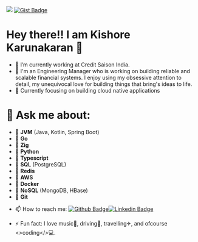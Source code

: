 ![](https://komarev.com/ghpvc/?username=khekrn&color=green)
[![Gist Badge](https://img.shields.io/badge/-Gist-555859?style=flat-square&logo=Github&logoColor=white&link=https://gist.github.com/khekrn)](https://gist.github.com/khekrn)

   #                                                          Hey there!! I am Kishore Karunakaran 👋
   
   
- 🔭 I’m currently working at Credit Saison India.
- 🌱 I'm an Engineering Manager who is working on building reliable and scalable financial systems. I enjoy using my obsessive attention to detail, my unequivocal love for building things that bring's ideas to life.
- 👯 Currently focusing on building cloud native applications



# 💬 Ask me about:
- 	**JVM** (Java, Kotlin, Spring Boot)
-    **Go**
-    **Zig**
- 	**Python**
- 	**Typescript**
- 	**SQL** (PostgreSQL)
- 	**Redis**
- 	**AWS**
- 	**Docker**
- 	**NoSQL** (MongoDB, HBase)
- 	**Git**

<!-- <p>&nbsp;<img align="center" src="https://github-readme-stats.vercel.app/api?username=khekrn&show_icons=true&locale=en" alt="khekrn" /></p>
<p><img align="center" src="https://github-readme-streak-stats.herokuapp.com/?user=khekrn&" alt="khekrn" /></p> -->


- 📫 How to reach me:
[![Github Badge](https://img.shields.io/badge/-Github-000?style=flat-square&logo=Github&logoColor=white&link=https://github.com/khekrn)](https://github.com/khekrn)[![Linkedin Badge](https://img.shields.io/badge/-LinkedIn-blue?style=flat-square&logo=Linkedin&logoColor=white&link=https://www.linkedin.com/in/khekrn)](https://www.linkedin.com/in/khekrn)



- ⚡ Fun fact: I love music🎼, driving🚕, travelling✈, and ofcourse <>coding</>💻.
